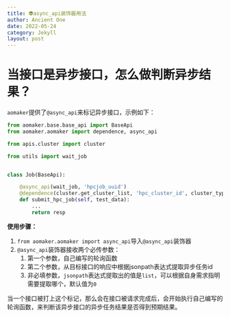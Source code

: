 ```yaml
---
title: 👽async_api装饰器用法
author: Ancient One
date: 2022-05-24
category: Jekyll
layout: post
---
```


# 当接口是异步接口，怎么做判断异步结果？

`aomaker`提供了`@async_api`来标记异步接口，示例如下：

```python
from aomaker.base.base_api import BaseApi
from aomaker.aomaker import dependence, async_api

from apis.cluster import cluster

from utils import wait_job


class Job(BaseApi):

    @async_api(wait_job, 'hpcjob_uuid')
    @dependence(cluster.get_cluster_list, 'hpc_cluster_id', cluster_type='hpc')
    def submit_hpc_job(self, test_data):
        ...
        return resp
```

**使用步骤：**

1. `from aomaker.aomaker import async_api`导入`@async_api`装饰器
1. `@async_api`装饰器接收两个必传参数：
   1. 第一个参数，自己编写的轮询函数
   1. 第二个参数，从目标接口的响应中根据jsonpath表达式提取异步任务id
   1. 非必填参数，`jsonpath`表达式提取出的值是`list`，可以根据自身需求指明需要提取哪个，默认值为`0`

当一个接口被打上这个标记，那么会在接口被请求完成后，会开始执行自己编写的轮询函数，来判断该异步接口的异步任务结果是否得到预期结果。
